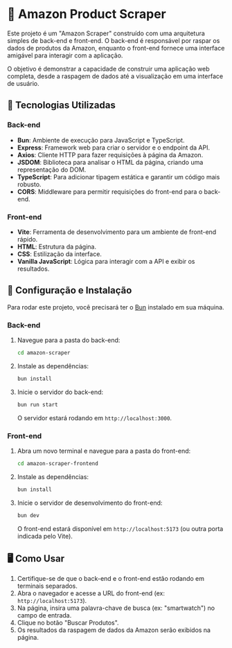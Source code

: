 # 🛒 Amazon Product Scraper

Este projeto é um "Amazon Scraper" construído com uma arquitetura simples de back-end e front-end. O back-end é responsável por raspar os dados de produtos da Amazon, enquanto o front-end fornece uma interface amigável para interagir com a aplicação.

O objetivo é demonstrar a capacidade de construir uma aplicação web completa, desde a raspagem de dados até a visualização em uma interface de usuário.

## 🚀 Tecnologias Utilizadas

### Back-end
* **Bun**: Ambiente de execução para JavaScript e TypeScript.
* **Express**: Framework web para criar o servidor e o endpoint da API.
* **Axios**: Cliente HTTP para fazer requisições à página da Amazon.
* **JSDOM**: Biblioteca para analisar o HTML da página, criando uma representação do DOM.
* **TypeScript**: Para adicionar tipagem estática e garantir um código mais robusto.
* **CORS**: Middleware para permitir requisições do front-end para o back-end.

### Front-end
* **Vite**: Ferramenta de desenvolvimento para um ambiente de front-end rápido.
* **HTML**: Estrutura da página.
* **CSS**: Estilização da interface.
* **Vanilla JavaScript**: Lógica para interagir com a API e exibir os resultados.

## 🔧 Configuração e Instalação

Para rodar este projeto, você precisará ter o [Bun](https://bun.sh/) instalado em sua máquina.

### Back-end
1.  Navegue para a pasta do back-end:
    ```bash
    cd amazon-scraper
    ```
2.  Instale as dependências:
    ```bash
    bun install
    ```
3.  Inicie o servidor do back-end:
    ```bash
    bun run start
    ```
    O servidor estará rodando em `http://localhost:3000`.

### Front-end
1.  Abra um novo terminal e navegue para a pasta do front-end:
    ```bash
    cd amazon-scraper-frontend
    ```
2.  Instale as dependências:
    ```bash
    bun install
    ```
3.  Inicie o servidor de desenvolvimento do front-end:
    ```bash
    bun dev
    ```
    O front-end estará disponível em `http://localhost:5173` (ou outra porta indicada pelo Vite).

## 🖥️ Como Usar

1.  Certifique-se de que o back-end e o front-end estão rodando em terminais separados.
2.  Abra o navegador e acesse a URL do front-end (ex: `http://localhost:5173`).
3.  Na página, insira uma palavra-chave de busca (ex: "smartwatch") no campo de entrada.
4.  Clique no botão "Buscar Produtos".
5.  Os resultados da raspagem de dados da Amazon serão exibidos na página.
